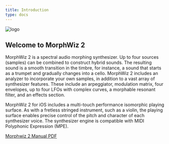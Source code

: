 ```yaml
---
title: Introduction
type: docs
---
```


![logo](/images/logo.png)

## Welcome to MorphWiz 2

MorphWiz 2 is a spectral audio morphing synthesizer. Up to four sources (samples) can be combined to construct hybrid sounds. The resulting sound is a smooth transition in the timbre, for instance, a sound that starts as a trumpet and gradually changes into a cello. MorphWiz 2 includes an analyzer to incorporate your own samples, in addition to a vast array of synthesizer features. These include an arpeggiator, modulation matrix, four envelopes, up to four LFOs with complex curves, a morphable resonant filter, and an effects section.

MorphWiz 2 for iOS includes a multi-touch performance isomorphic playing surface. As with a fretless stringed instrument, such as a violin, the playing surface enables precise control of the pitch and character of each synthesizer voice. The synthesizer engine is compatible with MIDI Polyphonic Expression (MPE).

[Morphwiz 2 Manual PDF](/morphwiz2_manual.pdf)